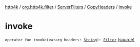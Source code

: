 [http4k](../../../index.md) / [org.http4k.filter](../../index.md) / [ServerFilters](../index.md) / [CopyHeaders](index.md) / [invoke](./invoke.md)

# invoke

`operator fun invoke(vararg headers: `[`String`](https://kotlinlang.org/api/latest/jvm/stdlib/kotlin/-string/index.html)`): `[`Filter`](../../../org.http4k.core/-filter/index.md) [(source)](https://github.com/http4k/http4k/blob/master/http4k-core/src/main/kotlin/org/http4k/filter/ServerFilters.kt#L221)